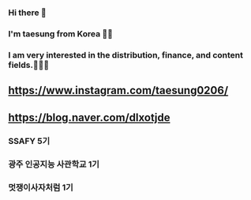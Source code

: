 ### Hi there 👋
### I'm taesung from Korea 👋👋
### I am very interested in the distribution, finance, and content fields.👋👋👋

## https://www.instagram.com/taesung0206/

## https://blog.naver.com/dlxotjde

### SSAFY 5기
### 광주 인공지능 사관학교 1기
### 멋쟁이사자처럼 1기
